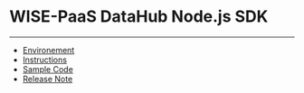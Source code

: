 # WISE-PaaS DataHub Node.js SDK

---

* [Environement](/sdks/nodejs-sdk/environement.md)
* [Instructions](/sdks/java-sdk/instruction.md)
* [Sample Code](/sdks/nodejs-sdk/sample-code.md)
* [Release Note](/sdks/java-sdk/release-note.md)



